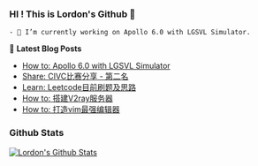 ### HI ! This is Lordon's Github 👋

<!--START_SECTION:waka-->
```text
- 🔭 I’m currently working on Apollo 6.0 with LGSVL Simulator.
```
<!--END_SECTION:waka-->
<!--
Here are some ideas to get you started:

- 🔭 I’m currently working on ...
- 🌱 I’m currently learning ...
- 👯 I’m looking to collaborate on ...
- 🤔 I’m looking for help with ...
- 💬 Ask me about ...
- 📫 How to reach me: ...
- 😄 Pronouns: ...
- ⚡ Fun fact: ...
-->

📕 **Latest Blog Posts**
<!-- BLOG-POST-LIST:START -->
- [How to: Apollo 6.0 with LGSVL Simulator](https://tcloser.github.io/2021/11/15/%E5%B0%8F%E5%86%AC%E6%90%9E%E5%BC%80%E5%8F%91-Apollo%E4%B8%8ELgsvl%E8%81%94%E5%90%88%E4%BB%BF%E7%9C%9F/)
- [Share: CIVC比赛分享 - 第二名](https://tcloser.github.io/2021/10/07/%E6%AF%94%E8%B5%9B-CIVC%E6%97%A0%E4%BA%BA%E9%A9%BE%E9%A9%B6%E7%BB%84%E5%88%AB%E7%AC%AC%E4%BA%8C%E5%90%8D/)
- [Learn: Leetcode目前刷题及思路](https://tcloser.github.io/2021/04/07/Leetcode-index/)
- [How to: 搭建V2ray服务器](https://tcloser.github.io/2020/04/26/%E7%BB%8F%E9%AA%8C-V2ray%E6%9C%8D%E5%8A%A1%E5%99%A8%E6%90%AD%E5%BB%BA/)
- [How to: 打造vim最强编辑器](https://tcloser.github.io/2020/03/26/%E7%BB%8F%E9%AA%8C-VIM%E9%85%8D%E7%BD%AE/)


### Github Stats

[![Lordon's Github Stats](https://github-readme-stats.vercel.app/api?username=Tcloser&count_private=true&theme=default&show_icons=true)](https://github.com/Tcloser)

<!-- BLOG-POST-LIST:END -->
